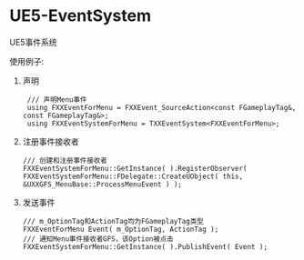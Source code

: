 # UE5-EventSystem
UE5事件系统

使用例子:
1. 声明
   ```
    /// 声明Menu事件
    using FXXEventForMenu = FXXEvent_SourceAction<const FGameplayTag&, const FGameplayTag&>;
    using FXXEventSystemForMenu = TXXEventSystem<FXXEventForMenu>;
   ```
2. 注册事件接收者
   ```
   /// 创建和注册事件接收者
   FXXEventSystemForMenu::GetInstance( ).RegisterObserver(
   FXXEventSystemForMenu::FDelegate::CreateUObject( this, &UXXGFS_MenuBase::ProcessMenuEvent ) );
   ```
3. 发送事件
   ```
   /// m_OptionTag和ActionTag均为FGameplayTag类型
   FXXEventForMenu Event( m_OptionTag, ActionTag );
   /// 通知Menu事件接收者GFS，该Option被点击
   FXXEventSystemForMenu::GetInstance( ).PublishEvent( Event );
   ```
